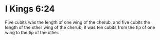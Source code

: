 # I Kings 6:24

Five cubits was the length of one wing of the cherub, and five cubits the length of the other wing of the cherub; it was ten cubits from the tip of one wing to the tip of the other.

